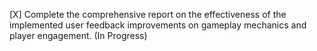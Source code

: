 [X] Complete the comprehensive report on the effectiveness of the implemented user feedback improvements on gameplay mechanics and player engagement. (In Progress)